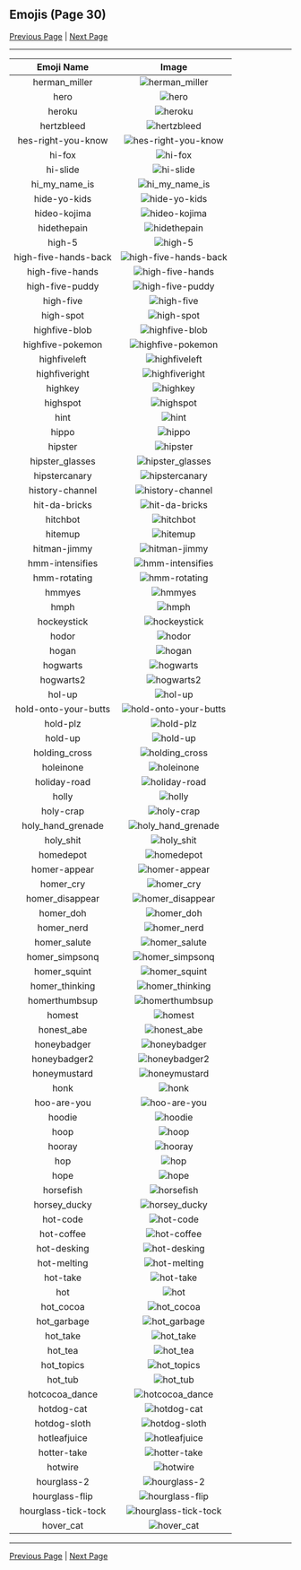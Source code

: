 
## Emojis (Page 30)

[Previous Page](/docs/rc/page-h-0029.md)
  | [Next Page](/docs/rc/page-h-0031.md)

<hr />

|Emoji Name|Image|
| :-: | :-: |
|herman_miller| ![herman_miller](/emojis/rc/herman_miller.png)|
|hero| ![hero](/emojis/rc/hero.gif)|
|heroku| ![heroku](/emojis/rc/heroku.png)|
|hertzbleed| ![hertzbleed](/emojis/rc/hertzbleed.jpg)|
|hes-right-you-know| ![hes-right-you-know](/emojis/rc/hes-right-you-know.png)|
|hi-fox| ![hi-fox](/emojis/rc/hi-fox.gif)|
|hi-slide| ![hi-slide](/emojis/rc/hi-slide.gif)|
|hi_my_name_is| ![hi_my_name_is](/emojis/rc/hi_my_name_is.png)|
|hide-yo-kids| ![hide-yo-kids](/emojis/rc/hide-yo-kids.gif)|
|hideo-kojima| ![hideo-kojima](/emojis/rc/hideo-kojima.png)|
|hidethepain| ![hidethepain](/emojis/rc/hidethepain.jpg)|
|high-5| ![high-5](/emojis/rc/high-5.gif)|
|high-five-hands-back| ![high-five-hands-back](/emojis/rc/high-five-hands-back.jpg)|
|high-five-hands| ![high-five-hands](/emojis/rc/high-five-hands.png)|
|high-five-puddy| ![high-five-puddy](/emojis/rc/high-five-puddy.png)|
|high-five| ![high-five](/emojis/rc/high-five.gif)|
|high-spot| ![high-spot](/emojis/rc/high-spot.png)|
|highfive-blob| ![highfive-blob](/emojis/rc/highfive-blob.png)|
|highfive-pokemon| ![highfive-pokemon](/emojis/rc/highfive-pokemon.gif)|
|highfiveleft| ![highfiveleft](/emojis/rc/highfiveleft.gif)|
|highfiveright| ![highfiveright](/emojis/rc/highfiveright.gif)|
|highkey| ![highkey](/emojis/rc/highkey.png)|
|highspot| ![highspot](/emojis/rc/highspot.png)|
|hint| ![hint](/emojis/rc/hint.png)|
|hippo| ![hippo](/emojis/rc/hippo.jpg)|
|hipster| ![hipster](/emojis/rc/hipster.png)|
|hipster_glasses| ![hipster_glasses](/emojis/rc/hipster_glasses.png)|
|hipstercanary| ![hipstercanary](/emojis/rc/hipstercanary.jpg)|
|history-channel| ![history-channel](/emojis/rc/history-channel.jpg)|
|hit-da-bricks| ![hit-da-bricks](/emojis/rc/hit-da-bricks.png)|
|hitchbot| ![hitchbot](/emojis/rc/hitchbot.png)|
|hitemup| ![hitemup](/emojis/rc/hitemup.gif)|
|hitman-jimmy| ![hitman-jimmy](/emojis/rc/hitman-jimmy.png)|
|hmm-intensifies| ![hmm-intensifies](/emojis/rc/hmm-intensifies.gif)|
|hmm-rotating| ![hmm-rotating](/emojis/rc/hmm-rotating.gif)|
|hmmyes| ![hmmyes](/emojis/rc/hmmyes.gif)|
|hmph| ![hmph](/emojis/rc/hmph.gif)|
|hockeystick| ![hockeystick](/emojis/rc/hockeystick.png)|
|hodor| ![hodor](/emojis/rc/hodor.png)|
|hogan| ![hogan](/emojis/rc/hogan.png)|
|hogwarts| ![hogwarts](/emojis/rc/hogwarts.jpg)|
|hogwarts2| ![hogwarts2](/emojis/rc/hogwarts2.png)|
|hol-up| ![hol-up](/emojis/rc/hol-up.png)|
|hold-onto-your-butts| ![hold-onto-your-butts](/emojis/rc/hold-onto-your-butts.png)|
|hold-plz| ![hold-plz](/emojis/rc/hold-plz.png)|
|hold-up| ![hold-up](/emojis/rc/hold-up.jpg)|
|holding_cross| ![holding_cross](/emojis/rc/holding_cross.png)|
|holeinone| ![holeinone](/emojis/rc/holeinone.png)|
|holiday-road| ![holiday-road](/emojis/rc/holiday-road.png)|
|holly| ![holly](/emojis/rc/holly.png)|
|holy-crap| ![holy-crap](/emojis/rc/holy-crap.gif)|
|holy_hand_grenade| ![holy_hand_grenade](/emojis/rc/holy_hand_grenade.png)|
|holy_shit| ![holy_shit](/emojis/rc/holy_shit.jpg)|
|homedepot| ![homedepot](/emojis/rc/homedepot.png)|
|homer-appear| ![homer-appear](/emojis/rc/homer-appear.gif)|
|homer_cry| ![homer_cry](/emojis/rc/homer_cry.gif)|
|homer_disappear| ![homer_disappear](/emojis/rc/homer_disappear.gif)|
|homer_doh| ![homer_doh](/emojis/rc/homer_doh.png)|
|homer_nerd| ![homer_nerd](/emojis/rc/homer_nerd.png)|
|homer_salute| ![homer_salute](/emojis/rc/homer_salute.png)|
|homer_simpsonq| ![homer_simpsonq](/emojis/rc/homer_simpsonq.png)|
|homer_squint| ![homer_squint](/emojis/rc/homer_squint.png)|
|homer_thinking| ![homer_thinking](/emojis/rc/homer_thinking.png)|
|homerthumbsup| ![homerthumbsup](/emojis/rc/homerthumbsup.png)|
|homest| ![homest](/emojis/rc/homest.png)|
|honest_abe| ![honest_abe](/emojis/rc/honest_abe.png)|
|honeybadger| ![honeybadger](/emojis/rc/honeybadger.png)|
|honeybadger2| ![honeybadger2](/emojis/rc/honeybadger2.jpg)|
|honeymustard| ![honeymustard](/emojis/rc/honeymustard.png)|
|honk| ![honk](/emojis/rc/honk.png)|
|hoo-are-you| ![hoo-are-you](/emojis/rc/hoo-are-you.png)|
|hoodie| ![hoodie](/emojis/rc/hoodie.gif)|
|hoop| ![hoop](/emojis/rc/hoop.jpg)|
|hooray| ![hooray](/emojis/rc/hooray.gif)|
|hop| ![hop](/emojis/rc/hop.gif)|
|hope| ![hope](/emojis/rc/hope.png)|
|horsefish| ![horsefish](/emojis/rc/horsefish.jpg)|
|horsey_ducky| ![horsey_ducky](/emojis/rc/horsey_ducky.png)|
|hot-code| ![hot-code](/emojis/rc/hot-code.gif)|
|hot-coffee| ![hot-coffee](/emojis/rc/hot-coffee.gif)|
|hot-desking| ![hot-desking](/emojis/rc/hot-desking.png)|
|hot-melting| ![hot-melting](/emojis/rc/hot-melting.png)|
|hot-take| ![hot-take](/emojis/rc/hot-take.gif)|
|hot| ![hot](/emojis/rc/hot.png)|
|hot_cocoa| ![hot_cocoa](/emojis/rc/hot_cocoa.gif)|
|hot_garbage| ![hot_garbage](/emojis/rc/hot_garbage.png)|
|hot_take| ![hot_take](/emojis/rc/hot_take.png)|
|hot_tea| ![hot_tea](/emojis/rc/hot_tea.png)|
|hot_topics| ![hot_topics](/emojis/rc/hot_topics.png)|
|hot_tub| ![hot_tub](/emojis/rc/hot_tub.png)|
|hotcocoa_dance| ![hotcocoa_dance](/emojis/rc/hotcocoa_dance.gif)|
|hotdog-cat| ![hotdog-cat](/emojis/rc/hotdog-cat.png)|
|hotdog-sloth| ![hotdog-sloth](/emojis/rc/hotdog-sloth.png)|
|hotleafjuice| ![hotleafjuice](/emojis/rc/hotleafjuice.png)|
|hotter-take| ![hotter-take](/emojis/rc/hotter-take.png)|
|hotwire| ![hotwire](/emojis/rc/hotwire.jpg)|
|hourglass-2| ![hourglass-2](/emojis/rc/hourglass-2.png)|
|hourglass-flip| ![hourglass-flip](/emojis/rc/hourglass-flip.gif)|
|hourglass-tick-tock| ![hourglass-tick-tock](/emojis/rc/hourglass-tick-tock.gif)|
|hover_cat| ![hover_cat](/emojis/rc/hover_cat.gif)|

<hr/>

[Previous Page](/docs/rc/page-h-0029.md)
  | [Next Page](/docs/rc/page-h-0031.md)